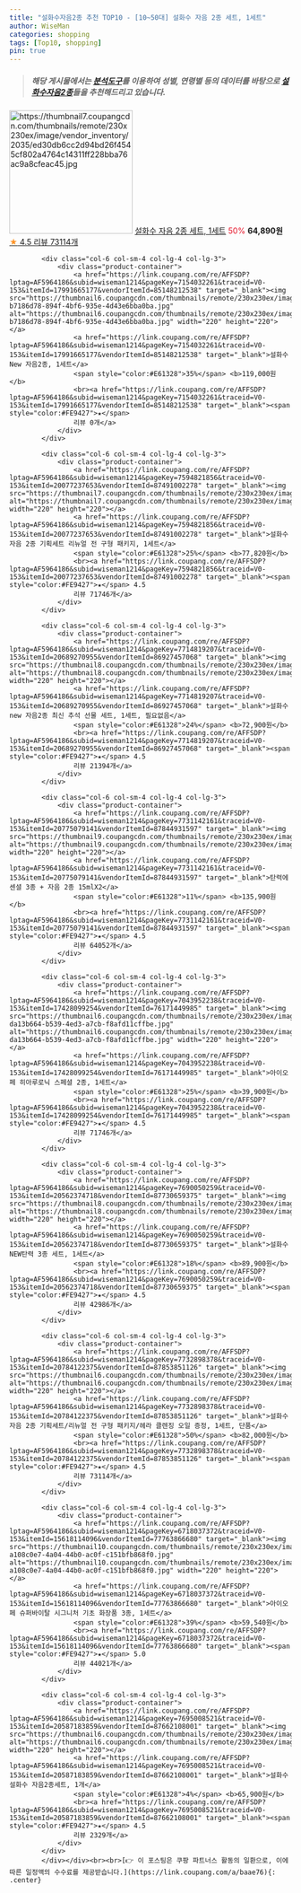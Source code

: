 ```yaml
---
title: "설화수자음2종 추천 TOP10 - [10~50대] 설화수 자음 2종 세트, 1세트"
author: WiseMan
categories: shopping
tags: [Top10, shopping]
pin: true
---
```


> ##### 해당 게시물에서는 [**분석도구**](https://itemscout.io/)를 이용하여 **성별**, **연령별** 등의 데이터를 바탕으로 [**설화수자음2종**](https://link.coupang.com/a/baae76)들을 추천해드리고 있습니다.
<div class="container"><div class="row">
            <div class="col-6 col-sm-4 col-lg-4 col-lg-3">
                <div class="product-container">
                    <a href="https://link.coupang.com/re/AFFSDP?lptag=AF5964186&subid=wiseman1214&pageKey=7733518682&traceid=V0-153&itemId=19661361573&vendorItemId=85500908450" target="_blank"><img src="https://thumbnail7.coupangcdn.com/thumbnails/remote/230x230ex/image/vendor_inventory/2035/ed30db6cc2d94bd26f4545cf802a4764c14311ff228bba76ac9a8cfeac45.jpg" alt="https://thumbnail7.coupangcdn.com/thumbnails/remote/230x230ex/image/vendor_inventory/2035/ed30db6cc2d94bd26f4545cf802a4764c14311ff228bba76ac9a8cfeac45.jpg" width="220" height="220"></a>
                    <a href="https://link.coupang.com/re/AFFSDP?lptag=AF5964186&subid=wiseman1214&pageKey=7733518682&traceid=V0-153&itemId=19661361573&vendorItemId=85500908450" target="_blank">설화수 자음 2종 세트, 1세트</a>
                    <span style="color:#E61328">50%</span> <b>64,890원</b>
                    <br><a href="https://link.coupang.com/re/AFFSDP?lptag=AF5964186&subid=wiseman1214&pageKey=7733518682&traceid=V0-153&itemId=19661361573&vendorItemId=85500908450" target="_blank"><span style="color:#FE9427">★</span> 4.5
                    리뷰 73114개</a>
                </div>
            </div>
            
            <div class="col-6 col-sm-4 col-lg-4 col-lg-3">
                <div class="product-container">
                    <a href="https://link.coupang.com/re/AFFSDP?lptag=AF5964186&subid=wiseman1214&pageKey=7154032261&traceid=V0-153&itemId=17991665177&vendorItemId=85148212538" target="_blank"><img src="https://thumbnail6.coupangcdn.com/thumbnails/remote/230x230ex/image/retail/images/5033985986841541-b7186d78-894f-4bf6-935e-4d43e6bba0ba.jpg" alt="https://thumbnail6.coupangcdn.com/thumbnails/remote/230x230ex/image/retail/images/5033985986841541-b7186d78-894f-4bf6-935e-4d43e6bba0ba.jpg" width="220" height="220"></a>
                    <a href="https://link.coupang.com/re/AFFSDP?lptag=AF5964186&subid=wiseman1214&pageKey=7154032261&traceid=V0-153&itemId=17991665177&vendorItemId=85148212538" target="_blank">설화수 New 자음2종, 1세트</a>
                    <span style="color:#E61328">35%</span> <b>119,000원</b>
                    <br><a href="https://link.coupang.com/re/AFFSDP?lptag=AF5964186&subid=wiseman1214&pageKey=7154032261&traceid=V0-153&itemId=17991665177&vendorItemId=85148212538" target="_blank"><span style="color:#FE9427">★</span> 
                    리뷰 0개</a>
                </div>
            </div>
            
            <div class="col-6 col-sm-4 col-lg-4 col-lg-3">
                <div class="product-container">
                    <a href="https://link.coupang.com/re/AFFSDP?lptag=AF5964186&subid=wiseman1214&pageKey=7594821856&traceid=V0-153&itemId=20077237653&vendorItemId=87491002278" target="_blank"><img src="https://thumbnail7.coupangcdn.com/thumbnails/remote/230x230ex/image/vendor_inventory/f383/26ab6cab7290e753e76acbdce6f127d221ff9484a91ba27ffd31ad1a0ba2.jpg" alt="https://thumbnail7.coupangcdn.com/thumbnails/remote/230x230ex/image/vendor_inventory/f383/26ab6cab7290e753e76acbdce6f127d221ff9484a91ba27ffd31ad1a0ba2.jpg" width="220" height="220"></a>
                    <a href="https://link.coupang.com/re/AFFSDP?lptag=AF5964186&subid=wiseman1214&pageKey=7594821856&traceid=V0-153&itemId=20077237653&vendorItemId=87491002278" target="_blank">설화수 자음 2종 기획세트 리뉴얼 전 구형 패키지, 1세트</a>
                    <span style="color:#E61328">25%</span> <b>77,820원</b>
                    <br><a href="https://link.coupang.com/re/AFFSDP?lptag=AF5964186&subid=wiseman1214&pageKey=7594821856&traceid=V0-153&itemId=20077237653&vendorItemId=87491002278" target="_blank"><span style="color:#FE9427">★</span> 4.5
                    리뷰 71746개</a>
                </div>
            </div>
            
            <div class="col-6 col-sm-4 col-lg-4 col-lg-3">
                <div class="product-container">
                    <a href="https://link.coupang.com/re/AFFSDP?lptag=AF5964186&subid=wiseman1214&pageKey=7714819207&traceid=V0-153&itemId=20689270955&vendorItemId=86927457068" target="_blank"><img src="https://thumbnail8.coupangcdn.com/thumbnails/remote/230x230ex/image/vendor_inventory/443c/34aca65a53275a1d52ba6c7bca66dfd11f35ebeaeaffb6429a8f2bba77eb.png" alt="https://thumbnail8.coupangcdn.com/thumbnails/remote/230x230ex/image/vendor_inventory/443c/34aca65a53275a1d52ba6c7bca66dfd11f35ebeaeaffb6429a8f2bba77eb.png" width="220" height="220"></a>
                    <a href="https://link.coupang.com/re/AFFSDP?lptag=AF5964186&subid=wiseman1214&pageKey=7714819207&traceid=V0-153&itemId=20689270955&vendorItemId=86927457068" target="_blank">설화수 new 자음2종 최신 추석 선물 세트, 1세트, 필요없음</a>
                    <span style="color:#E61328">24%</span> <b>72,900원</b>
                    <br><a href="https://link.coupang.com/re/AFFSDP?lptag=AF5964186&subid=wiseman1214&pageKey=7714819207&traceid=V0-153&itemId=20689270955&vendorItemId=86927457068" target="_blank"><span style="color:#FE9427">★</span> 4.5
                    리뷰 21394개</a>
                </div>
            </div>
            
            <div class="col-6 col-sm-4 col-lg-4 col-lg-3">
                <div class="product-container">
                    <a href="https://link.coupang.com/re/AFFSDP?lptag=AF5964186&subid=wiseman1214&pageKey=7731142161&traceid=V0-153&itemId=20775079141&vendorItemId=87844931597" target="_blank"><img src="https://thumbnail9.coupangcdn.com/thumbnails/remote/230x230ex/image/vendor_inventory/49f1/805f7eec6760356eca68ba85b1cf696cd1fd4b7ddab50ddb9b6827b33dd8.jpg" alt="https://thumbnail9.coupangcdn.com/thumbnails/remote/230x230ex/image/vendor_inventory/49f1/805f7eec6760356eca68ba85b1cf696cd1fd4b7ddab50ddb9b6827b33dd8.jpg" width="220" height="220"></a>
                    <a href="https://link.coupang.com/re/AFFSDP?lptag=AF5964186&subid=wiseman1214&pageKey=7731142161&traceid=V0-153&itemId=20775079141&vendorItemId=87844931597" target="_blank">탄력에센셜 3종 + 자음 2종 15mlX2</a>
                    <span style="color:#E61328">11%</span> <b>135,900원</b>
                    <br><a href="https://link.coupang.com/re/AFFSDP?lptag=AF5964186&subid=wiseman1214&pageKey=7731142161&traceid=V0-153&itemId=20775079141&vendorItemId=87844931597" target="_blank"><span style="color:#FE9427">★</span> 4.5
                    리뷰 64052개</a>
                </div>
            </div>
            
            <div class="col-6 col-sm-4 col-lg-4 col-lg-3">
                <div class="product-container">
                    <a href="https://link.coupang.com/re/AFFSDP?lptag=AF5964186&subid=wiseman1214&pageKey=7043952238&traceid=V0-153&itemId=17428099254&vendorItemId=76171449985" target="_blank"><img src="https://thumbnail6.coupangcdn.com/thumbnails/remote/230x230ex/image/retail/images/1331030431878636-da13b664-b539-4ed3-a7cb-f8afd11cffbe.jpg" alt="https://thumbnail6.coupangcdn.com/thumbnails/remote/230x230ex/image/retail/images/1331030431878636-da13b664-b539-4ed3-a7cb-f8afd11cffbe.jpg" width="220" height="220"></a>
                    <a href="https://link.coupang.com/re/AFFSDP?lptag=AF5964186&subid=wiseman1214&pageKey=7043952238&traceid=V0-153&itemId=17428099254&vendorItemId=76171449985" target="_blank">아이오페 히아루로닉 스페셜 2종, 1세트</a>
                    <span style="color:#E61328">25%</span> <b>39,900원</b>
                    <br><a href="https://link.coupang.com/re/AFFSDP?lptag=AF5964186&subid=wiseman1214&pageKey=7043952238&traceid=V0-153&itemId=17428099254&vendorItemId=76171449985" target="_blank"><span style="color:#FE9427">★</span> 4.5
                    리뷰 71746개</a>
                </div>
            </div>
            
            <div class="col-6 col-sm-4 col-lg-4 col-lg-3">
                <div class="product-container">
                    <a href="https://link.coupang.com/re/AFFSDP?lptag=AF5964186&subid=wiseman1214&pageKey=7690050259&traceid=V0-153&itemId=20562374718&vendorItemId=87730659375" target="_blank"><img src="https://thumbnail8.coupangcdn.com/thumbnails/remote/230x230ex/image/vendor_inventory/37fc/28dd64fef1f866939e946e81de9f34f00ab0de5610b1dd9c3af2ce8d8b70.jpeg" alt="https://thumbnail8.coupangcdn.com/thumbnails/remote/230x230ex/image/vendor_inventory/37fc/28dd64fef1f866939e946e81de9f34f00ab0de5610b1dd9c3af2ce8d8b70.jpeg" width="220" height="220"></a>
                    <a href="https://link.coupang.com/re/AFFSDP?lptag=AF5964186&subid=wiseman1214&pageKey=7690050259&traceid=V0-153&itemId=20562374718&vendorItemId=87730659375" target="_blank">설화수NEW탄력 3종 세트, 1세트</a>
                    <span style="color:#E61328">18%</span> <b>89,900원</b>
                    <br><a href="https://link.coupang.com/re/AFFSDP?lptag=AF5964186&subid=wiseman1214&pageKey=7690050259&traceid=V0-153&itemId=20562374718&vendorItemId=87730659375" target="_blank"><span style="color:#FE9427">★</span> 4.5
                    리뷰 42986개</a>
                </div>
            </div>
            
            <div class="col-6 col-sm-4 col-lg-4 col-lg-3">
                <div class="product-container">
                    <a href="https://link.coupang.com/re/AFFSDP?lptag=AF5964186&subid=wiseman1214&pageKey=7732898378&traceid=V0-153&itemId=20784122375&vendorItemId=87853851126" target="_blank"><img src="https://thumbnail6.coupangcdn.com/thumbnails/remote/230x230ex/image/vendor_inventory/7e46/b53671538711369f02fc3a304e0a581d245e6815ea9cc1e7b73e5faf1322.jpg" alt="https://thumbnail6.coupangcdn.com/thumbnails/remote/230x230ex/image/vendor_inventory/7e46/b53671538711369f02fc3a304e0a581d245e6815ea9cc1e7b73e5faf1322.jpg" width="220" height="220"></a>
                    <a href="https://link.coupang.com/re/AFFSDP?lptag=AF5964186&subid=wiseman1214&pageKey=7732898378&traceid=V0-153&itemId=20784122375&vendorItemId=87853851126" target="_blank">설화수 자음 2종 기획세트/리뉴얼 전 구형 패키지/헤라 클렌징 오일 증정, 1세트, 단품</a>
                    <span style="color:#E61328">50%</span> <b>82,000원</b>
                    <br><a href="https://link.coupang.com/re/AFFSDP?lptag=AF5964186&subid=wiseman1214&pageKey=7732898378&traceid=V0-153&itemId=20784122375&vendorItemId=87853851126" target="_blank"><span style="color:#FE9427">★</span> 4.5
                    리뷰 73114개</a>
                </div>
            </div>
            
            <div class="col-6 col-sm-4 col-lg-4 col-lg-3">
                <div class="product-container">
                    <a href="https://link.coupang.com/re/AFFSDP?lptag=AF5964186&subid=wiseman1214&pageKey=6718037372&traceid=V0-153&itemId=15618114096&vendorItemId=77763866680" target="_blank"><img src="https://thumbnail10.coupangcdn.com/thumbnails/remote/230x230ex/image/retail/images/1333830501895680-a108c0e7-4a04-44b0-ac0f-c151bfb868f0.jpg" alt="https://thumbnail10.coupangcdn.com/thumbnails/remote/230x230ex/image/retail/images/1333830501895680-a108c0e7-4a04-44b0-ac0f-c151bfb868f0.jpg" width="220" height="220"></a>
                    <a href="https://link.coupang.com/re/AFFSDP?lptag=AF5964186&subid=wiseman1214&pageKey=6718037372&traceid=V0-153&itemId=15618114096&vendorItemId=77763866680" target="_blank">아이오페 슈퍼바이탈 시그니처 기초 화장품 3종, 1세트</a>
                    <span style="color:#E61328">39%</span> <b>59,540원</b>
                    <br><a href="https://link.coupang.com/re/AFFSDP?lptag=AF5964186&subid=wiseman1214&pageKey=6718037372&traceid=V0-153&itemId=15618114096&vendorItemId=77763866680" target="_blank"><span style="color:#FE9427">★</span> 5.0
                    리뷰 44021개</a>
                </div>
            </div>
            
            <div class="col-6 col-sm-4 col-lg-4 col-lg-3">
                <div class="product-container">
                    <a href="https://link.coupang.com/re/AFFSDP?lptag=AF5964186&subid=wiseman1214&pageKey=7695008521&traceid=V0-153&itemId=20587183859&vendorItemId=87662108001" target="_blank"><img src="https://thumbnail6.coupangcdn.com/thumbnails/remote/230x230ex/image/vendor_inventory/b6a2/bfac5f316930f1d9d42f0abeb362427e3199a697299b18d6f3fae0258941.jpg" alt="https://thumbnail6.coupangcdn.com/thumbnails/remote/230x230ex/image/vendor_inventory/b6a2/bfac5f316930f1d9d42f0abeb362427e3199a697299b18d6f3fae0258941.jpg" width="220" height="220"></a>
                    <a href="https://link.coupang.com/re/AFFSDP?lptag=AF5964186&subid=wiseman1214&pageKey=7695008521&traceid=V0-153&itemId=20587183859&vendorItemId=87662108001" target="_blank">설화수 설화수 자음2종세트, 1개</a>
                    <span style="color:#E61328">4%</span> <b>65,900원</b>
                    <br><a href="https://link.coupang.com/re/AFFSDP?lptag=AF5964186&subid=wiseman1214&pageKey=7695008521&traceid=V0-153&itemId=20587183859&vendorItemId=87662108001" target="_blank"><span style="color:#FE9427">★</span> 4.5
                    리뷰 2329개</a>
                </div>
            </div>
            </div></div><br><br>[👉 이 포스팅은 쿠팡 파트너스 활동의 일환으로, 이에 따른 일정액의 수수료를 제공받습니다.](https://link.coupang.com/a/baae76){: .center}